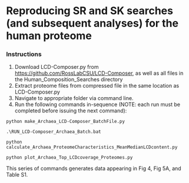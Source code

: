 # Reproducing SR and SK searches (and subsequent analyses) for the human proteome

### Instructions
1. Download LCD-Composer.py from https://github.com/RossLabCSU/LCD-Composer, as well as all files in the Human_Composition_Searches directory
2. Extract proteome files from compressed file in the same location as LCD-Composer.py
3. Navigate to appropriate folder via command line.
4. Run the following commands in-sequence (NOTE: each run must be completed before issuing the next command):

```    
python make_Archaea_LCD-Composer_BatchFile.py
```

```
.\RUN_LCD-Composer_Archaea_Batch.bat
```

```
python calculate_Archaea_ProteomeCharacteristics_MeanMedianLCDcontent.py
```

```
python plot_Archaea_Top_LCDcoverage_Proteomes.py
```

This series of commands generates data appearing in Fig 4, Fig 5A, and Table S1.
